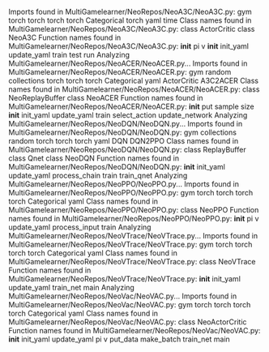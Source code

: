 Imports found in MultiGamelearner/NeoRepos/NeoA3C/NeoA3C.py: 	gym 	torch 	torch 	torch 	torch 	Categorical 	torch 	yaml 	time Class names found in MultiGamelearner/NeoRepos/NeoA3C/NeoA3C.py: 	class ActorCritic 	class NeoA3C Function names found in MultiGamelearner/NeoRepos/NeoA3C/NeoA3C.py: 	__init__ 	pi 	v 	__init__ 	init_yaml 	update_yaml 	train 	test 	run 	Analyzing MultiGamelearner/NeoRepos/NeoACER/NeoACER.py... Imports found in MultiGamelearner/NeoRepos/NeoACER/NeoACER.py: 	gym 	random 	collections 	torch 	torch 	torch 	Categorical 	yaml 	ActorCritic 	A3C2ACER Class names found in MultiGamelearner/NeoRepos/NeoACER/NeoACER.py: 	class NeoReplayBuffer 	class NeoACER Function names found in MultiGamelearner/NeoRepos/NeoACER/NeoACER.py: 	__init__ 	put 	sample 	size 	__init__ 	init_yaml 	update_yaml 	train 	select_action 	update_network 	Analyzing MultiGamelearner/NeoRepos/NeoDQN/NeoDQN.py... Imports found in MultiGamelearner/NeoRepos/NeoDQN/NeoDQN.py: 	gym 	collections 	random 	torch 	torch 	torch 	yaml 	DQN 	DQN2PPO Class names found in MultiGamelearner/NeoRepos/NeoDQN/NeoDQN.py: 	class ReplayBuffer 	class Qnet 	class NeoDQN Function names found in MultiGamelearner/NeoRepos/NeoDQN/NeoDQN.py: 	__init__ 	init_yaml 	update_yaml 	process_chain 	train 	train_qnet 	Analyzing MultiGamelearner/NeoRepos/NeoPPO/NeoPPO.py... Imports found in MultiGamelearner/NeoRepos/NeoPPO/NeoPPO.py: 	gym 	torch 	torch 	torch 	torch 	Categorical 	yaml Class names found in MultiGamelearner/NeoRepos/NeoPPO/NeoPPO.py: 	class NeoPPO Function names found in MultiGamelearner/NeoRepos/NeoPPO/NeoPPO.py: 	__init__ 	pi 	v 	update_yaml 	process_input 	train 	Analyzing MultiGamelearner/NeoRepos/NeoVTrace/NeoVTrace.py... Imports found in MultiGamelearner/NeoRepos/NeoVTrace/NeoVTrace.py: 	gym 	torch 	torch 	torch 	torch 	Categorical 	yaml Class names found in MultiGamelearner/NeoRepos/NeoVTrace/NeoVTrace.py: 	class NeoVTrace Function names found in MultiGamelearner/NeoRepos/NeoVTrace/NeoVTrace.py: 	__init__ 	init_yaml 	update_yaml 	train_net 	main 	Analyzing MultiGamelearner/NeoRepos/NeoVac/NeoVAC.py... Imports found in MultiGamelearner/NeoRepos/NeoVac/NeoVAC.py: 	gym 	torch 	torch 	torch 	torch 	Categorical 	yaml Class names found in MultiGamelearner/NeoRepos/NeoVac/NeoVAC.py: 	class NeoActorCritic Function names found in MultiGamelearner/NeoRepos/NeoVac/NeoVAC.py: 	__init__ 	init_yaml 	update_yaml 	pi 	v 	put_data 	make_batch 	train_net 	main